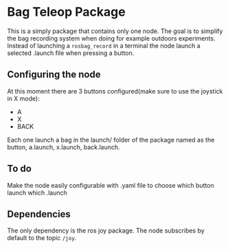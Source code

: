 # Bag Teleop Package

This is a simply package that contains only one node. The goal is to simplify the bag recording system when doing for example outdoors experiments. Instead of launching a ```rosbag_record``` in a terminal the node launch a selected .launch file when pressing a button. 

## Configuring the node

At this moment there are 3 buttons configured(make sure to use the joystick in X mode): 

-   A
-   X
-   BACK

Each one launch a bag in the launch/ folder of the package named as the button, a.launch, x.launch, back.launch. 

## To do

Make the node easily configurable with .yaml file to choose which button launch which .launch

## Dependencies

The only dependency is the ros joy package. The node subscribes by default to the topic ```/joy```. 